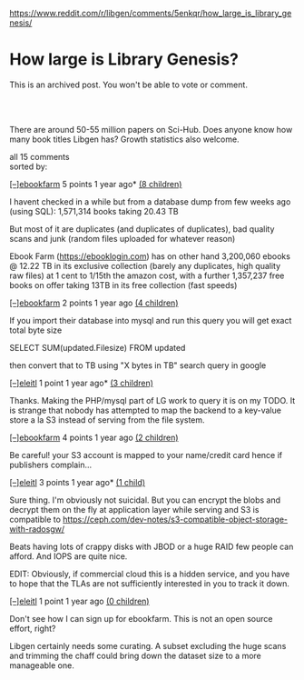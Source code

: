 <a href="https://www.reddit.com/r/libgen/comments/5enkqr/how_large_is_library_genesis/">https://www.reddit.com/r/libgen/comments/5enkqr/how_large_is_library_genesis/</a><div id="articleHeader"><h1>How large is Library Genesis? </h1></div><div><div><p>This is an archived post. You won't be able to vote or comment.</p>
</div>
</div><div id="siteTable"><div id="thing_t3_5enkqr"><br /><br /><div><div><div><div><p>There are around 50-55 million papers on Sci-Hub. Does anyone know how many book titles Libgen has? Growth statistics also welcome.</p>
</div>
</div></div></div></div></div><div>all 15 comments</div><div><div>sorted by: </div></div><div><p><a href="javascript:void(0)" target="_blank">[–]</a><a href="https://www.reddit.com/user/ebookfarm" target="_blank">ebookfarm</a> 5 points <time>1 year ago</time><time>*</time> <a href="javascript:void(0)" target="_blank">(8 children)</a></p><div><div><p>I havent checked in a while but from a database dump from few weeks ago (using SQL):
1,571,314 books taking 20.43 TB</p>

<p>But most of it are duplicates (and duplicates of duplicates), bad quality scans and junk (random files uploaded for whatever reason)</p>

<p>Ebook Farm (<a href="https://ebooklogin.com" target="_blank">https://ebooklogin.com</a>) has on other hand 3,200,060 ebooks @ 12.22 TB in its exclusive collection (barely any duplicates, high quality raw files) at 1 cent to 1/15th the amazon cost, with a further 1,357,237 free books on offer taking 13TB in its free collection (fast speeds)</p>
</div>
</div></div><div><div id="siteTable_t1_dahptrk"><div id="thing_t1_dbbbsna"><div><div id="siteTable_t1_dbbbsna"><div id="thing_t1_dbbcina"><div><p><a href="javascript:void(0)" target="_blank">[–]</a><a href="https://www.reddit.com/user/ebookfarm" target="_blank">ebookfarm</a> 2 points <time>1 year ago</time> <a href="javascript:void(0)" target="_blank">(4 children)</a></p><div><div><p>If you import their database into mysql and run this query you will get exact total byte size</p>

<p>SELECT SUM(updated.Filesize) FROM updated</p>

<p>then convert that to TB using "X bytes in TB" search query in google</p>
</div>
</div></div><div><div id="siteTable_t1_dbbcina"><div id="thing_t1_dbbco31"><div><p><a href="javascript:void(0)" target="_blank">[–]</a><a href="https://www.reddit.com/user/eleitl" target="_blank">eleitl</a> 1 point <time>1 year ago</time><time>*</time> <a href="javascript:void(0)" target="_blank">(3 children)</a></p><div><div><p>Thanks. Making the PHP/mysql part of LG work to query it is on my TODO. It is strange that nobody has attempted to map the backend to a key-value store a la S3 instead of serving from the file system.</p>
</div>
</div></div><div><div id="siteTable_t1_dbbco31"><div id="thing_t1_dbbdrmu"><div><p><a href="javascript:void(0)" target="_blank">[–]</a><a href="https://www.reddit.com/user/ebookfarm" target="_blank">ebookfarm</a> 4 points <time>1 year ago</time> <a href="javascript:void(0)" target="_blank">(2 children)</a></p><div><div><p>Be careful! your S3 account is mapped to your name/credit card hence if publishers complain...</p>
</div>
</div></div><div><div id="siteTable_t1_dbbdrmu"><div id="thing_t1_dbberot"><div><p><a href="javascript:void(0)" target="_blank">[–]</a><a href="https://www.reddit.com/user/eleitl" target="_blank">eleitl</a> 3 points <time>1 year ago</time><time>*</time> <a href="javascript:void(0)" target="_blank">(1 child)</a></p><div><div><p>Sure thing. I'm obviously not suicidal. But you can encrypt the blobs and decrypt them on the fly at application layer while serving and S3 is compatible to <a href="https://ceph.com/dev-notes/s3-compatible-object-storage-with-radosgw/" target="_blank">https://ceph.com/dev-notes/s3-compatible-object-storage-with-radosgw/</a></p>

<p>Beats having lots of crappy disks with JBOD or a huge RAID few people can afford. And IOPS are quite nice.</p>

<p>EDIT: Obviously, if commercial cloud this is a hidden service, and you have to hope that the TLAs are not sufficiently interested in you to track it down.</p>
</div>
</div></div></div></div></div></div></div></div></div></div></div></div></div></div></div><div id="thing_t1_dbcjz8y"><div><p><a href="javascript:void(0)" target="_blank">[–]</a><a href="https://www.reddit.com/user/eleitl" target="_blank">eleitl</a> 1 point <time>1 year ago</time> <a href="javascript:void(0)" target="_blank">(0 children)</a></p><div><div><p>Don't see how I can sign up for ebookfarm. This is not an open source effort, right?</p>

<p>Libgen certainly needs some curating. A subset excluding the huge scans and trimming the chaff could bring down the dataset size to a more manageable one.</p>
</div>
</div></div></div></div></div>